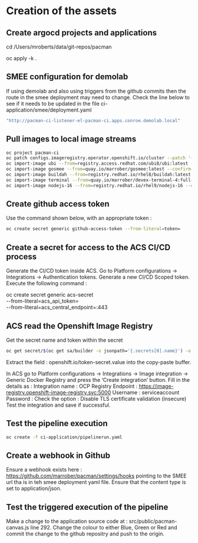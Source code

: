 # Creation of the assets

## Create argocd projects and applications

cd /Users/mroberts/data/git-repos/pacman

oc apply -k .

## SMEE configuration for demolab

If using demolab and also using triggers from the github commits then the route in the smee deployment may need to change. Check the line below to see if it needs to be updated in the file ci-application/smee/deployment.yaml

````bash
"http://pacman-ci-listener-el-pacman-ci.apps.conroe.demolab.local"
````




## Pull images to local image streams

````bash
oc project pacman-ci
oc patch configs.imageregistry.operator.openshift.io/cluster --patch '{"spec":{"defaultRoute":true}}' --type=merge
oc import-image ubi --from=registry.access.redhat.com/ubi8/ubi:latest --confirm
oc import-image gosmee --from=quay.io/marrober/gosmee:latest --confirm
oc import-image buildah --from=registry.redhat.io/rhel8/buildah:latest --confirm
oc import-image terminal --from=quay.io/marrober/devex-terminal-4:full-terminal-1.5 --confirm
oc import-image nodejs-16 --from=registry.redhat.io/rhel9/nodejs-16 --confirm
````

## Create github access token

Use the command shown below, with an appropriate token :

````bash
oc create secret generic github-access-token --from-literal=token=
````

## Create a secret for access to the ACS CI/CD process

Generate the CI/CD token inside ACS. Go to Platform configurations -> Integrations -> Authentication tokens.
Generate a new CI/CD Scoped token.
Execute the following command :

oc create secret generic acs-secret \
--from-literal=acs_api_token=<token from above step> \
--from-literal=acs_central_endpoint=<url-for-rhacs-server>:443

## ACS read the Openshift Image Registry

Get the secret name and token within the secret

````bash
oc get secret/$(oc get sa/builder -o jsonpath='{.secrets[0].name}') -o jsonpath='{.metadata.annotations}' | jq '."openshift.io/token-secret.value"' 
````

Extract the field : openshift.io/token-secret.value into the copy-paste buffer.

In ACS go to Platform configurations -> Integrations -> Image integration -> Generic Docker Registry and press the ‘Create integration’ button.
Fill in the details as :
	Integration name : OCP Registry
	Endpoint : https://image-registry.openshift-image-registry.svc:5000
	Username : serviceaccount
	Password : <as copied from the secret previously>
	Check the option : Disable TLS certificate validation (insecure)
Test the integration and save if successful.

## Test the pipeline execution

````bash
oc create -f ci-application/pipelinerun.yaml 
````

## Create a webhook in Github

Ensure a webhook exists here : https://github.com/marrober/pacman/settings/hooks pointing to the SMEE url tha is in teh smee deployment yaml file. Ensure that the content type is set to application/json.

## Test the triggered execution of the pipeline

Make a change to the application source code at : src/public/pacman-canvas.js line 292. Change the colour to either Blue, Green or Red and commit the change to the github repositry and push to the origin.





